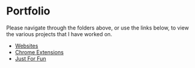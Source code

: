 # Portfolio

Please navigate through the folders above, or use the links below, to view the various projects that I have worked on.

- [Websites](https://github.com/lukedenton/portfolio/tree/master/websites)
- [Chrome Extensions](https://github.com/lukedenton/portfolio/tree/master/chrome_extensions)
- [Just For Fun](https://github.com/lukedenton/portfolio/tree/master/just_for_fun)
